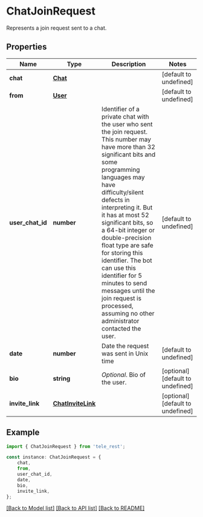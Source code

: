# ChatJoinRequest

Represents a join request sent to a chat.

## Properties

Name | Type | Description | Notes
------------ | ------------- | ------------- | -------------
**chat** | [**Chat**](Chat.md) |  | [default to undefined]
**from** | [**User**](User.md) |  | [default to undefined]
**user_chat_id** | **number** | Identifier of a private chat with the user who sent the join request. This number may have more than 32 significant bits and some programming languages may have difficulty/silent defects in interpreting it. But it has at most 52 significant bits, so a 64-bit integer or double-precision float type are safe for storing this identifier. The bot can use this identifier for 5 minutes to send messages until the join request is processed, assuming no other administrator contacted the user. | [default to undefined]
**date** | **number** | Date the request was sent in Unix time | [default to undefined]
**bio** | **string** | *Optional*. Bio of the user. | [optional] [default to undefined]
**invite_link** | [**ChatInviteLink**](ChatInviteLink.md) |  | [optional] [default to undefined]

## Example

```typescript
import { ChatJoinRequest } from 'tele_rest';

const instance: ChatJoinRequest = {
    chat,
    from,
    user_chat_id,
    date,
    bio,
    invite_link,
};
```

[[Back to Model list]](../README.md#documentation-for-models) [[Back to API list]](../README.md#documentation-for-api-endpoints) [[Back to README]](../README.md)
